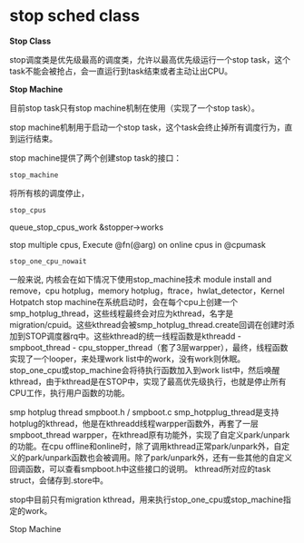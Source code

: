 # stop sched class

**Stop Class**

stop调度类是优先级最高的调度类，允许以最高优先级运行一个stop task，这个task不能会被抢占，会一直运行到task结束或者主动让出CPU。

**Stop Machine**

目前stop task只有stop machine机制在使用（实现了一个stop task）。

stop machine机制用于启动一个stop task，这个task会终止掉所有调度行为，直到运行结束。

stop machine提供了两个创建stop task的接口：

`stop_machine`

将所有核的调度停止，

`stop_cpus`

queue_stop_cpus_work
	&stopper->works

stop multiple cpus, Execute @fn(@arg) on online cpus in @cpumask


`stop_one_cpu_nowait`


一般来说, 内核会在如下情况下使用stop_machine技术
module install and remove，cpu hotplug，memory hotplug，ftrace，hwlat_detector，Kernel Hotpatch
stop machine在系统启动时，会在每个cpu上创建一个smp_hotplug_thread，这些线程最终会对应为kthread，名字是migration/cpuid。这些kthread会被smp_hotplug_thread.create回调在创建时添加到STOP调度器rq中。这些kthread的统一线程函数是kthreadd - smpboot_thread - cpu_stopper_thread（套了3层warpper），最终，线程函数实现了一个looper，来处理work list中的work，没有work则休眠。
stop_one_cpu或stop_machine会将待执行函数加入到work list中，然后唤醒kthread，由于kthread是在STOP中，实现了最高优先级执行，也就是停止所有CPU工作，执行用户函数的功能。

smp hotplug thread
smpboot.h / smpboot.c
smp_hotpplug_thread是支持hotplug的kthread，他是在kthreadd线程warpper函数外，再套了一层smpboot_thread warpper，在kthread原有功能外，实现了自定义park/unpark的功能。在cpu offline和online时，除了调用kthread正常park/unpark外，自定义的park/unpark函数也会被调用。除了park/unpark外，还有一些其他的自定义回调函数，可以查看smpboot.h中这些接口的说明。
kthread所对应的task struct，会储存到.store中。



stop中目前只有migration kthread，用来执行stop_one_cpu或stop_machine指定的work。


Stop Machine
